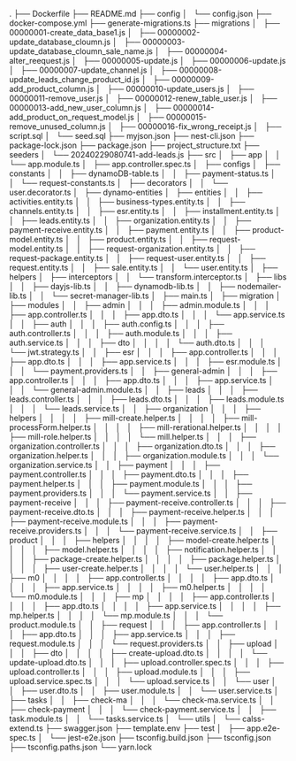 .
├── Dockerfile
├── README.md
├── config
│   └── config.json
├── docker-compose.yml
├── generate-migrations.ts
├── migrations
│   ├── 00000001-create_data_base1.js
│   ├── 00000002-update_database_cloumn.js
│   ├── 00000003-update_database_cloumn_sale_name.js
│   ├── 00000004-alter_reequest.js
│   ├── 00000005-update.js
│   ├── 00000006-update.js
│   ├── 00000007-update_channel.js
│   ├── 00000008-update_leads_change_product_id.js
│   ├── 00000009-add_product_column.js
│   ├── 00000010-update_users.js
│   ├── 00000011-remove_user.js
│   ├── 00000012-renew_table_user.js
│   ├── 00000013-add_new_user_column.js
│   ├── 00000014-add_product_on_request_model.js
│   ├── 00000015-remove_unused_column.js
│   ├── 00000016-fix_wrong_receipt.js
│   ├── script.sql
│   └── seed.sql
├── myjson.json
├── nest-cli.json
├── package-lock.json
├── package.json
├── project_structure.txt
├── seeders
│   └── 20240229080741-add-leads.js
├── src
│   ├── app
│   │   └── app.module.ts
│   ├── app.controller.spec.ts
│   ├── configs
│   ├── constants
│   │   ├── dynamoDB-table.ts
│   │   ├── payment-status.ts
│   │   └── request-constants.ts
│   ├── decorators
│   │   └── user.decorator.ts
│   ├── dynamo-entities
│   ├── entities
│   │   ├── activities.entity.ts
│   │   ├── business-types.entity.ts
│   │   ├── channels.entity.ts
│   │   ├── esr.entity.ts
│   │   ├── installment.entity.ts
│   │   ├── leads.entity.ts
│   │   ├── organization.entity.ts
│   │   ├── payment-receive.entity.ts
│   │   ├── payment.entity.ts
│   │   ├── product-model.entity.ts
│   │   ├── product.entity.ts
│   │   ├── request-model.entity.ts
│   │   ├── request-organization.entity.ts
│   │   ├── request-package.entity.ts
│   │   ├── request-user.entity.ts
│   │   ├── request.entity.ts
│   │   ├── sale.entity.ts
│   │   └── user.entity.ts
│   ├── helpers
│   ├── interceptors
│   │   └── transform.interceptor.ts
│   ├── libs
│   │   ├── dayjs-lib.ts
│   │   ├── dynamodb-lib.ts
│   │   ├── nodemailer-lib.ts
│   │   └── secret-manager-lib.ts
│   ├── main.ts
│   ├── migration
│   ├── modules
│   │   ├── admin
│   │   │   ├── admin.module.ts
│   │   │   ├── app.controller.ts
│   │   │   ├── app.dto.ts
│   │   │   └── app.service.ts
│   │   ├── auth
│   │   │   ├── auth.config.ts
│   │   │   ├── auth.controller.ts
│   │   │   ├── auth.module.ts
│   │   │   ├── auth.service.ts
│   │   │   ├── dto
│   │   │   │   └── auth.dto.ts
│   │   │   └── jwt.strategy.ts
│   │   ├── esr
│   │   │   ├── app.controller.ts
│   │   │   ├── app.dto.ts
│   │   │   ├── app.service.ts
│   │   │   ├── esr.module.ts
│   │   │   └── payment.providers.ts
│   │   ├── general-admin
│   │   │   ├── app.controller.ts
│   │   │   ├── app.dto.ts
│   │   │   ├── app.service.ts
│   │   │   └── general-admin.module.ts
│   │   ├── leads
│   │   │   ├── leads.controller.ts
│   │   │   ├── leads.dto.ts
│   │   │   ├── leads.module.ts
│   │   │   └── leads.service.ts
│   │   ├── organization
│   │   │   ├── helpers
│   │   │   │   ├── mill-create.helper.ts
│   │   │   │   ├── mill-processForm.helper.ts
│   │   │   │   ├── mill-rerational.helper.ts
│   │   │   │   ├── mill-role.helper.ts
│   │   │   │   └── mill.helper.ts
│   │   │   ├── organization.controller.ts
│   │   │   ├── organization.dto.ts
│   │   │   ├── organization.helper.ts
│   │   │   ├── organization.module.ts
│   │   │   └── organization.service.ts
│   │   ├── payment
│   │   │   ├── payment.controller.ts
│   │   │   ├── payment.dto.ts
│   │   │   ├── payment.helper.ts
│   │   │   ├── payment.module.ts
│   │   │   ├── payment.providers.ts
│   │   │   └── payment.service.ts
│   │   ├── payment-receive
│   │   │   ├── payment-receive.controller.ts
│   │   │   ├── payment-receive.dto.ts
│   │   │   ├── payment-receive.helper.ts
│   │   │   ├── payment-receive.module.ts
│   │   │   ├── payment-receive.providers.ts
│   │   │   └── payment-receive.service.ts
│   │   ├── product
│   │   │   ├── helpers
│   │   │   │   ├── model-create.helper.ts
│   │   │   │   ├── model.helper.ts
│   │   │   │   ├── notification.helper.ts
│   │   │   │   ├── package-create.helper.ts
│   │   │   │   ├── package.helper.ts
│   │   │   │   ├── user-create.helper.ts
│   │   │   │   └── user.helper.ts
│   │   │   ├── m0
│   │   │   │   ├── app.controller.ts
│   │   │   │   ├── app.dto.ts
│   │   │   │   ├── app.service.ts
│   │   │   │   ├── m0.helper.ts
│   │   │   │   └── m0.module.ts
│   │   │   ├── mp
│   │   │   │   ├── app.controller.ts
│   │   │   │   ├── app.dto.ts
│   │   │   │   ├── app.service.ts
│   │   │   │   ├── mp.helper.ts
│   │   │   │   └── mp.module.ts
│   │   │   └── product.module.ts
│   │   ├── request
│   │   │   ├── app.controller.ts
│   │   │   ├── app.dto.ts
│   │   │   ├── app.service.ts
│   │   │   ├── request.module.ts
│   │   │   └── request.providers.ts
│   │   ├── upload
│   │   │   ├── dto
│   │   │   │   ├── create-upload.dto.ts
│   │   │   │   └── update-upload.dto.ts
│   │   │   ├── upload.controller.spec.ts
│   │   │   ├── upload.controller.ts
│   │   │   ├── upload.module.ts
│   │   │   ├── upload.service.spec.ts
│   │   │   └── upload.service.ts
│   │   └── user
│   │       ├── user.dto.ts
│   │       ├── user.module.ts
│   │       └── user.service.ts
│   ├── tasks
│   │   ├── check-ma
│   │   │   └── check-ma.service.ts
│   │   ├── check-payment
│   │   │   └── check-payment.service.ts
│   │   ├── task.module.ts
│   │   └── tasks.service.ts
│   └── utils
│       └── calss-extend.ts
├── swagger.json
├── template.env
├── test
│   ├── app.e2e-spec.ts
│   └── jest-e2e.json
├── tsconfig.build.json
├── tsconfig.json
├── tsconfig.paths.json
└── yarn.lock
